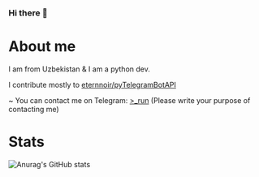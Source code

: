 ### Hi there 👋

# About me
I am from Uzbekistan & I am a python dev.

I contribute mostly to [eternnoir/pyTelegramBotAPI](https://github.com/eternnoir/pyTelegramBotAPI)

~ You can contact me on Telegram: [>_run](https://t.me/coder2020) (Please write your purpose of contacting me)

# Stats

![Anurag's GitHub stats](https://github-readme-stats.vercel.app/api?username=coder2020official&show_icons=true&theme=radical)
